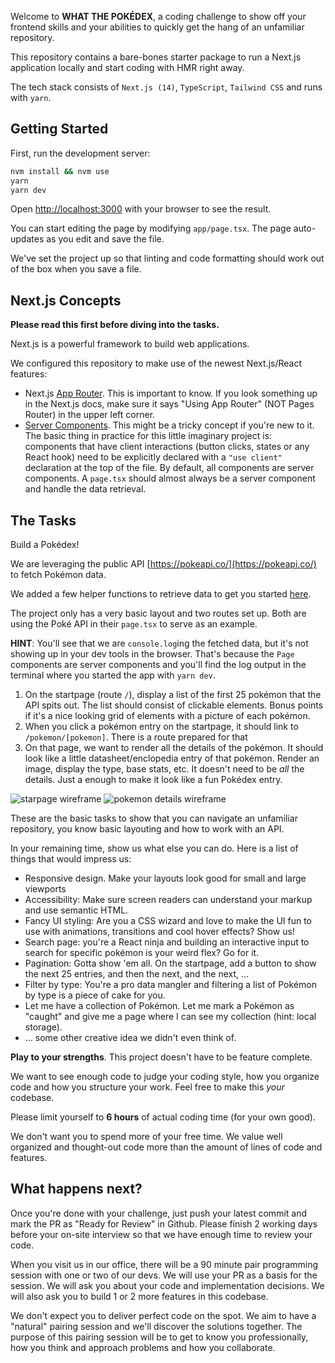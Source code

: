 Welcome to **WHAT THE POKÉDEX**, a coding challenge to show off your frontend skills and your abilities to quickly get the hang of an unfamiliar repository.

This repository contains a bare-bones starter package to run a Next.js application locally and start coding with HMR right away.

The tech stack consists of `Next.js (14)`, `TypeScript`, `Tailwind CSS` and runs with `yarn`.

## Getting Started

First, run the development server:

```bash
nvm install && nvm use
yarn
yarn dev
```

Open [http://localhost:3000](http://localhost:3000) with your browser to see the result.

You can start editing the page by modifying `app/page.tsx`. The page auto-updates as you edit and save the file.

We've set the project up so that linting and code formatting should work out of the box when you save a file.

## Next.js Concepts

**Please read this first before diving into the tasks.**

Next.js is a powerful framework to build web applications.

We configured this repository to make use of the newest Next.js/React features:

- Next.js [App Router](https://nextjs.org/docs/app). This is important to know. If you look something up in the Next.js docs, make sure it says "Using App Router" (NOT Pages Router) in the upper left corner.
- [Server Components](https://nextjs.org/docs/app/building-your-application/rendering/server-components). This might be a tricky concept if you're new to it. The basic thing in practice for this little imaginary project is: components that have client interactions (button clicks, states or any React hook) need to be explicitly declared with a `"use client"` declaration at the top of the file. By default, all components are server components. A `page.tsx` should almost always be a server component and handle the data retrieval.

## The Tasks

Build a Pokédex!

We are leveraging the public API [https://pokeapi.co/](https://pokeapi.co/) to fetch Pokémon data.

We added a few helper functions to retrieve data to get you started [here](/src/utils/pokemon-api.ts).

The project only has a very basic layout and two routes set up. Both are using the Poké API in their `page.tsx` to serve as an example.

**HINT**: You'll see that we are `console.log`ing the fetched data, but it's not showing up in your dev tools in the browser. That's because the `Page` components are server components and you'll find the log output in the terminal where you started the app with `yarn dev`.

1. On the startpage (route `/`), display a list of the first 25 pokémon that the API spits out. The list should consist of clickable elements. Bonus points if it's a nice looking grid of elements with a picture of each pokémon.
2. When you click a pokémon entry on the startpage, it should link to `/pokemon/[pokemon]`. There is a route prepared for that
3. On that page, we want to render all the details of the pokémon. It should look like a little datasheet/enclopedia entry of that pokémon. Render an image, display the type, base stats, etc. It doesn't need to be _all_ the details. Just a enough to make it look like a fun Pokédex entry.

![starpage wireframe](./docs/startpage-wireframe.png)
![pokemon details wireframe](./docs/pokemon-details-wireframe.png)

These are the basic tasks to show that you can navigate an unfamiliar repository, you know basic layouting and how to work with an API.

In your remaining time, show us what else you can do. Here is a list of things that would impress us:

- Responsive design. Make your layouts look good for small and large viewports
- Accessibility: Make sure screen readers can understand your markup and use semantic HTML.
- Fancy UI styling: Are you a CSS wizard and love to make the UI fun to use with animations, transitions and cool hover effects? Show us!
- Search page: you're a React ninja and building an interactive input to search for specific pokémon is your weird flex? Go for it.
- Pagination: Gotta show 'em all. On the startpage, add a button to show the next 25 entries, and then the next, and the next, ...
- Filter by type: You're a pro data mangler and filtering a list of Pokémon by type is a piece of cake for you.
- Let me have a collection of Pokémon. Let me mark a Pokémon as "caught" and give me a page where I can see my collection (hint: local storage).
- ... some other creative idea we didn't even think of.

**Play to your strengths**. This project doesn't have to be feature complete.

We want to see enough code to judge your coding style, how you organize code and how you structure your work. Feel free to make this _your_ codebase.

Please limit yourself to **6 hours** of actual coding time (for your own good).

We don't want you to spend more of your free time. We value well organized and thought-out code more than the amount of lines of code and features.

## What happens next?

Once you're done with your challenge, just push your latest commit and mark the PR as "Ready for Review" in Github. Please finish 2 working days before your on-site interview so that we have enough time to review your code.

When you visit us in our office, there will be a 90 minute pair programming session with one or two of our devs. We will use your PR as a basis for the session. We will ask you about your code and implementation decisions. We will also ask you to build 1 or 2 more features in this codebase.

We don't expect you to deliver perfect code on the spot. We aim to have a "natural" pairing session and we'll discover the solutions together. The purpose of this pairing session will be to get to know you professionally, how you think and approach problems and how you collaborate.
